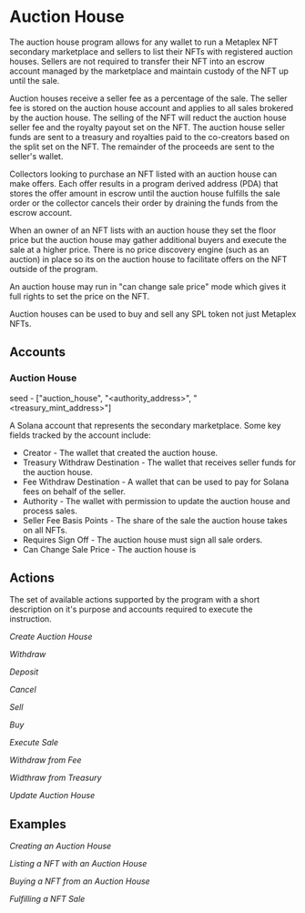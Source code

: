 # Auction House

The auction house program allows for any wallet to run a Metaplex NFT secondary marketplace and sellers to list their NFTs with registered auction houses. Sellers are not required to transfer their NFT into an escrow account managed by the marketplace and maintain custody of the NFT up until the sale.

Auction houses receive a seller fee as a percentage of the sale. The seller fee is stored on the auction house account and applies to all sales brokered by the auction house. The selling of the NFT will reduct the auction house seller fee and the royalty payout set on the NFT. The auction house seller funds are sent to a treasury and royalties paid to the co-creators based on the split set on the NFT. The remainder of the proceeds are sent to the seller's wallet.

Collectors looking to purchase an NFT listed with an auction house can make offers. Each offer results in a program derived address (PDA) that stores the offer amount in escrow until the auction house fulfills the sale order or the collector cancels their order by draining the funds from the escrow account.

When an owner of an NFT lists with an auction house they set the floor price but the auction house may gather additional buyers and execute the sale at a higher price. There is no price discovery engine (such as an auction) in place so its on the auction house to facilitate offers on the NFT outside of the program.

An auction house may run in "can change sale price" mode which gives it full rights to set the price on the NFT.

Auction houses can be used to buy and sell any SPL token not just Metaplex NFTs.

## Accounts

### Auction House

seed - ["auction_house", "<authority_address>", "<treasury_mint_address>"]

A Solana account that represents the secondary marketplace. Some key fields tracked by the account include:

- Creator - The wallet that created the auction house.
- Treasury Withdraw Destination - The wallet that receives seller funds for the auction house.
- Fee Withdraw Destination - A wallet that can be used to pay for Solana fees on behalf of the seller.
- Authority - The wallet with permission to update the auction house and process sales.
- Seller Fee Basis Points - The share of the sale the auction house takes on all NFTs.
- Requires Sign Off - The auction house must sign all sale orders.
- Can Change Sale Price - The auction house is 

## Actions

The set of available actions supported by the program with a short description on it's purpose and accounts required to execute the instruction.

_Create Auction House_

_Withdraw_

_Deposit_

_Cancel_

_Sell_

_Buy_

_Execute Sale_

_Withdraw from Fee_

_Widthraw from Treasury_

_Update Auction House_

## Examples

_Creating an Auction House_

_Listing a NFT with an Auction House_

_Buying a NFT from an Auction House_

_Fulfilling a NFT Sale_